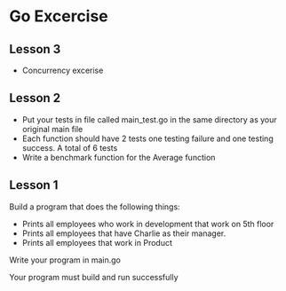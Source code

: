 # Go Excercise

## Lesson 3
- Concurrency excerise


## Lesson 2

- Put your tests in file called main_test.go in the same directory as your original main file
- Each function should have 2 tests one testing failure and one testing success. A total of 6 tests
- Write a benchmark function for the Average function

## Lesson 1

Build a program that does the following things:

- Prints all employees who work in development that work on 5th floor
- Prints all employees that have Charlie as their manager.
- Prints all employees that work in Product

Write your program in main.go

Your program must build and run successfully
